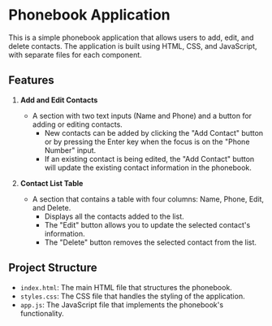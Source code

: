 # Phonebook Application

This is a simple phonebook application that allows users to add, edit, and delete contacts. The application is built using HTML, CSS, and JavaScript, with separate files for each component.

## Features

1. **Add and Edit Contacts**
   - A section with two text inputs (Name and Phone) and a button for adding or editing contacts.
     - New contacts can be added by clicking the "Add Contact" button or by pressing the Enter key when the focus is on the "Phone Number" input.
     - If an existing contact is being edited, the "Add Contact" button will update the existing contact information in the phonebook.

2. **Contact List Table**
   - A section that contains a table with four columns: Name, Phone, Edit, and Delete.
     - Displays all the contacts added to the list.
     - The "Edit" button allows you to update the selected contact's information.
     - The "Delete" button removes the selected contact from the list.

## Project Structure

- `index.html`: The main HTML file that structures the phonebook.
- `styles.css`: The CSS file that handles the styling of the application.
- `app.js`: The JavaScript file that implements the phonebook's functionality.
